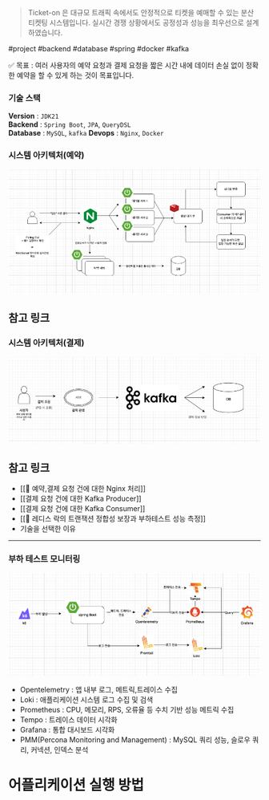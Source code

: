 > Ticket-on 은 대규모 트래픽 속에서도 안정적으로 티켓을 예매할 수 있는 분산 티켓팅 시스템입니다.
>실시간 경쟁 상황에서도 공정성과 성능을 최우선으로 설계하였습니다.

#project #backend #database #spring #docker #kafka 

✅ 목표 : 여러 사용자의 예약 요청과 결제 요청을 짧은 시간 내에 데이터 손실 없이 정확한 예약을 할 수 있게 하는 것이 목표입니다.

### 기술 스택

[](https://github.com/Ticket-on/Ticket-on-BE#%EA%B8%B0%EC%88%A0-%EC%8A%A4%ED%83%9D)

**Version** : `JDK21`  
**Backend** : `Spring Boot`, `JPA`, `QueryDSL`  
**Database** : `MySQL`, `kafka`
**Devops** : `Nginx`, `Docker`

### 시스템 아키텍처(예약)

![사진](./image/flow.png)

## 참고 링크

### 시스템 아키텍처(결제)
![사진](./image/kafkastruc.png)



## 참고 링크

- [[🎫  예약,결제 요청 건에 대한 Nginx 처리]]
- [[결제 요청 건에 대한 Kafka Producer]]
- [[결제 요청 건에 대한 Kafka Consumer]]
- [[🧪 레디스 락의 트랜잭션 정합성 보장과 부하테스트 성능 측정]]
- 기술을 선택한 이유

___



### 부하 테스트 모니터링

![사진](./image/stress.png)

- Opentelemetry : 앱 내부 로그, 메트릭,트레이스 수집
- Loki : 애플리케이션 시스템 로그 수집 및 검색
- Prometheus : CPU, 메모리, RPS, 오류율 등 수치 기반 성능 메트릭 수집
- Tempo : 트레이스 데이터 시각화
- Grafana : 통합 대시보드 시각화
- PMM(Percona Monitoring and Management) : MySQL 쿼리 성능, 슬로우 쿼리, 커넥션, 인덱스 분석

# 어플리케이션 실행 방법
